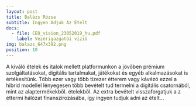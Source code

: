 ```yaml
---
layout: post
title: Balázs Rózsa
subtitle: Ingyen Adjuk Az Ételt
docs:
  - file: CEO_vision_23052019_hu.pdf
    label: Vezérigazgatói vízió
img: balazs_647x392.png
position: 10
---
```


A kiváló ételek és italok mellett platformunkon a jövőben prémium szolgáltatásokat, digitális tartalmakat, játékokat és egyéb alkalmazásokat is értékesítünk. Több ezer vagy több tízezer étterem vagy kávézó ezzel a hibrid modellel lényegesen több bevételt tud termelni a digitális csatornából, mint az alaptermékekből. ételekből. Az extra bevételt visszaforgatjuk a z éttermi hálózat finanszírozásába, így ingyen tudjuk adni az ételt...
